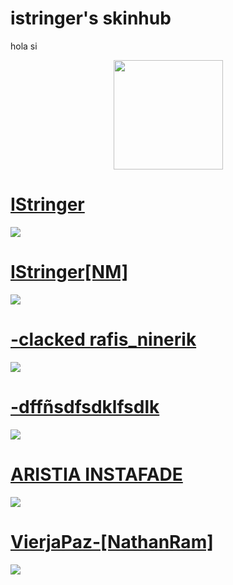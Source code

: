 # istringer's skinhub

hola si

<p align="center">
<a href="players/istringer/istringer.md">
  <img src="https://a.ppy.sh/16918052"  
       width="175"
       height="175"></a>
<br>

# [IStringer](https://github.com/agutin727/Catamarca-skins/raw/main/players/istringer/IStringer.osk)
[![](https://osu.ppy.sh/ss/19222214/00eb)](https://github.com/agutin727/Catamarca-skins/raw/main/players/istringer/IStringer.osk)

# [IStringer[NM]](https://github.com/agutin727/Catamarca-skins/blob/main/players/istringer/IStringer%5BNM%5D.osk)
[![](https://osu.ppy.sh/ss/19222218/461a)](https://github.com/agutin727/Catamarca-skins/blob/main/players/istringer/IStringer%5BNM%5D.osk)

# [-clacked rafis_ninerik](https://github.com/agutin727/Catamarca-skins/blob/main/players/istringer/-%20clacked%20rafis_ninerik.osk)
[![](https://osu.ppy.sh/ss/19222212/cb35)](https://github.com/agutin727/Catamarca-skins/blob/main/players/istringer/-%20clacked%20rafis_ninerik.osk)

# [-dffñsdfsdklfsdlk](https://github.com/agutin727/Catamarca-skins/blob/main/players/istringer/-dff%C3%B1sdfsdklfsdlk.osk)
[![](https://osu.ppy.sh/ss/19222204/5986)](https://github.com/agutin727/Catamarca-skins/blob/main/players/istringer/-dff%C3%B1sdfsdklfsdlk.osk)

# [ARISTIA INSTAFADE](https://github.com/agutin727/Catamarca-skins/blob/main/players/istringer/Aristia(instafade).osk)
[![](https://osu.ppy.sh/ss/19222195/584a)](https://github.com/agutin727/Catamarca-skins/blob/main/players/istringer/Aristia(instafade).osk)

# [VierjaPaz-[NathanRam]](https://github.com/agutin727/Catamarca-skins/blob/main/players/istringer/VierjaPaz-%5BNathanRam%5D.osk)
[![](https://osu.ppy.sh/ss/19222221/846c)](https://github.com/agutin727/Catamarca-skins/blob/main/players/istringer/VierjaPaz-%5BNathanRam%5D.osk)

